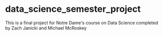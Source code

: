 # data_science_semester_project

This is a final project for Notre Dame's course on Data Science completed by Zach Janicki and Michael McRoskey

